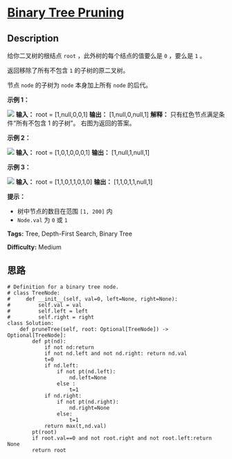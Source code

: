 # [Binary Tree Pruning][title]

## Description

给你二叉树的根结点 `root` ，此外树的每个结点的值要么是 `0` ，要么是 `1` 。

返回移除了所有不包含 `1` 的子树的原二叉树。

节点 `node` 的子树为 `node` 本身加上所有 `node` 的后代。



**示例 1：**

![](https://s3-lc-upload.s3.amazonaws.com/uploads/2018/04/06/1028_2.png)
            **输入：** root = [1,null,0,0,1]    **输出：** [1,null,0,null,1]    **解释：**    只有红色节点满足条件“所有不包含 1 的子树”。 右图为返回的答案。    

**示例 2：**

![](https://s3-lc-upload.s3.amazonaws.com/uploads/2018/04/06/1028_1.png)
            **输入：** root = [1,0,1,0,0,0,1]    **输出：** [1,null,1,null,1]    

**示例 3：**

![](https://s3-lc-upload.s3.amazonaws.com/uploads/2018/04/05/1028.png)
            **输入：** root = [1,1,0,1,1,0,1,0]    **输出：** [1,1,0,1,1,null,1]    



**提示：**

  * 树中节点的数目在范围 `[1, 200]` 内
  * `Node.val` 为 `0` 或 `1`


**Tags:** Tree, Depth-First Search, Binary Tree

**Difficulty:** Medium

## 思路

``` python3
# Definition for a binary tree node.
# class TreeNode:
#     def __init__(self, val=0, left=None, right=None):
#         self.val = val
#         self.left = left
#         self.right = right
class Solution:
    def pruneTree(self, root: Optional[TreeNode]) -> Optional[TreeNode]:
        def pt(nd):
            if not nd:return 
            if not nd.left and not nd.right: return nd.val
            t=0
            if nd.left: 
                if not pt(nd.left):
                    nd.left=None
                else :
                    t=1
            if nd.right:
                if not pt(nd.right):
                    nd.right=None
                else:
                    t=1
            return max(t,nd.val)
        pt(root)
        if root.val==0 and not root.right and not root.left:return None
        return root
```

[title]: https://leetcode-cn.com/problems/binary-tree-pruning
